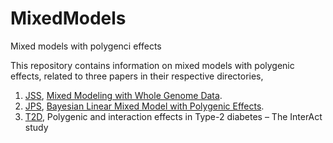 # MixedModels

Mixed models with polygenci effects

This repository contains information on mixed models with polygenic effects, related to three papers in their respective directories,

1. [JSS](JSS), [Mixed Modeling with Whole Genome Data](https://www.hindawi.com/journals/jps/2012/485174/).
2. [JPS](JPS), [Bayesian Linear Mixed Model with Polygenic Effects](https://www.jstatsoft.org/index).
3. [T2D](T2D), Polygenic and interaction effects in Type-2 diabetes – The InterAct study


